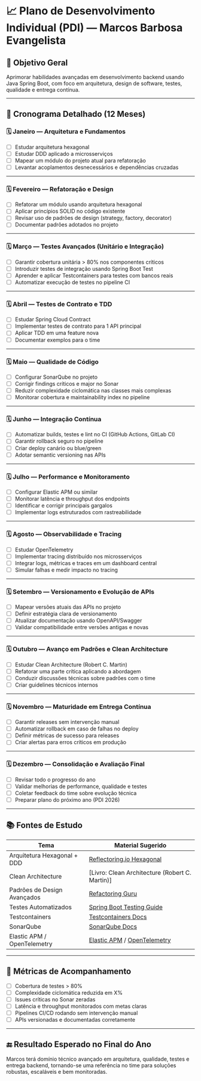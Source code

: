 # 📈 Plano de Desenvolvimento Individual (PDI) — Marcos Barbosa Evangelista

## 🎯 Objetivo Geral
Aprimorar habilidades avançadas em desenvolvimento backend usando Java Spring Boot, com foco em arquitetura, design de software, testes, qualidade e entrega contínua.

---

## 📅 Cronograma Detalhado (12 Meses)

### 🗓 Janeiro — Arquitetura e Fundamentos
- [ ] Estudar arquitetura hexagonal
- [ ] Estudar DDD aplicado a microsserviços
- [ ] Mapear um módulo do projeto atual para refatoração
- [ ] Levantar acoplamentos desnecessários e dependências cruzadas

---

### 🗓 Fevereiro — Refatoração e Design
- [ ] Refatorar um módulo usando arquitetura hexagonal
- [ ] Aplicar princípios SOLID no código existente
- [ ] Revisar uso de padrões de design (strategy, factory, decorator)
- [ ] Documentar padrões adotados no projeto

---

### 🗓 Março — Testes Avançados (Unitário e Integração)
- [ ] Garantir cobertura unitária > 80% nos componentes críticos
- [ ] Introduzir testes de integração usando Spring Boot Test
- [ ] Aprender e aplicar Testcontainers para testes com bancos reais
- [ ] Automatizar execução de testes no pipeline CI

---

### 🗓 Abril — Testes de Contrato e TDD
- [ ] Estudar Spring Cloud Contract
- [ ] Implementar testes de contrato para 1 API principal
- [ ] Aplicar TDD em uma feature nova
- [ ] Documentar exemplos para o time

---

### 🗓 Maio — Qualidade de Código
- [ ] Configurar SonarQube no projeto
- [ ] Corrigir findings críticos e major no Sonar
- [ ] Reduzir complexidade ciclomática nas classes mais complexas
- [ ] Monitorar cobertura e maintainability index no pipeline

---

### 🗓 Junho — Integração Contínua
- [ ] Automatizar builds, testes e lint no CI (GitHub Actions, GitLab CI)
- [ ] Garantir rollback seguro no pipeline
- [ ] Criar deploy canário ou blue/green
- [ ] Adotar semantic versioning nas APIs

---

### 🗓 Julho — Performance e Monitoramento
- [ ] Configurar Elastic APM ou similar
- [ ] Monitorar latência e throughput dos endpoints
- [ ] Identificar e corrigir principais gargalos
- [ ] Implementar logs estruturados com rastreabilidade

---

### 🗓 Agosto — Observabilidade e Tracing
- [ ] Estudar OpenTelemetry
- [ ] Implementar tracing distribuído nos microsserviços
- [ ] Integrar logs, métricas e traces em um dashboard central
- [ ] Simular falhas e medir impacto no tracing

---

### 🗓 Setembro — Versionamento e Evolução de APIs
- [ ] Mapear versões atuais das APIs no projeto
- [ ] Definir estratégia clara de versionamento
- [ ] Atualizar documentação usando OpenAPI/Swagger
- [ ] Validar compatibilidade entre versões antigas e novas

---

### 🗓 Outubro — Avanço em Padrões e Clean Architecture
- [ ] Estudar Clean Architecture (Robert C. Martin)
- [ ] Refatorar uma parte crítica aplicando a abordagem
- [ ] Conduzir discussões técnicas sobre padrões com o time
- [ ] Criar guidelines técnicos internos

---

### 🗓 Novembro — Maturidade em Entrega Contínua
- [ ] Garantir releases sem intervenção manual
- [ ] Automatizar rollback em caso de falhas no deploy
- [ ] Definir métricas de sucesso para releases
- [ ] Criar alertas para erros críticos em produção

---

### 🗓 Dezembro — Consolidação e Avaliação Final
- [ ] Revisar todo o progresso do ano
- [ ] Validar melhorias de performance, qualidade e testes
- [ ] Coletar feedback do time sobre evolução técnica
- [ ] Preparar plano do próximo ano (PDI 2026)

---

## 📚 Fontes de Estudo

| Tema                          | Material Sugerido                                                                 |
|-------------------------------|----------------------------------------------------------------------------------|
| Arquitetura Hexagonal + DDD   | [Reflectoring.io Hexagonal](https://reflectoring.io/spring-hexagonal/)            |
| Clean Architecture            | [Livro: Clean Architecture (Robert C. Martin)]                                     |
| Padrões de Design Avançados   | [Refactoring Guru](https://refactoring.guru/design-patterns)                      |
| Testes Automatizados          | [Spring Boot Testing Guide](https://spring.io/guides/gs/testing-web/)             |
| Testcontainers                | [Testcontainers Docs](https://www.testcontainers.org/)                            |
| SonarQube                     | [SonarQube Docs](https://docs.sonarsource.com/)                                   |
| Elastic APM / OpenTelemetry   | [Elastic APM](https://www.elastic.co/apm) / [OpenTelemetry](https://opentelemetry.io/) |

---

## 🧪 Métricas de Acompanhamento
- [ ] Cobertura de testes > 80%
- [ ] Complexidade ciclomática reduzida em X%
- [ ] Issues críticas no Sonar zeradas
- [ ] Latência e throughput monitorados com metas claras
- [ ] Pipelines CI/CD rodando sem intervenção manual
- [ ] APIs versionadas e documentadas corretamente

---

## 🔚 Resultado Esperado no Final do Ano
Marcos terá domínio técnico avançado em arquitetura, qualidade, testes e entrega backend, tornando-se uma referência no time para soluções robustas, escaláveis e bem monitoradas.
